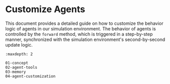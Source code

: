 # Customize Agents

This document provides a detailed guide on how to customize the behavior logic of agents in our simulation environment. The behavior of agents is controlled by the `forward` method, which is triggered in a step-by-step manner, synchronized with the simulation environment's second-by-second update logic.

```{toctree}
:maxdepth: 2

01-concept
02-agent-tools
03-memory
04-agent-customization
```
